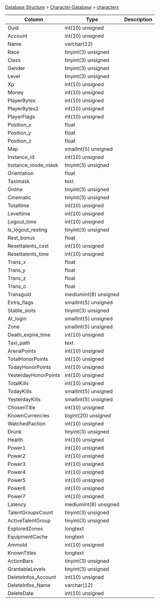 [Database Structure](Database-Structure) > [Character-Database](Character-Database) > [characters](characters)

Column | Type | Description
--- | --- | ---
Guid | int(10) unsigned | 
Account | int(10) unsigned | 
Name | varchar(12) | 
Race | tinyint(3) unsigned | 
Class | tinyint(3) unsigned | 
Gender | tinyint(3) unsigned | 
Level | tinyint(3) unsigned | 
Xp | int(10) unsigned | 
Money | int(10) unsigned | 
PlayerBytes | int(10) unsigned | 
PlayerBytes2 | int(10) unsigned | 
PlayerFlags | int(10) unsigned | 
Position_x | float | 
Position_y | float | 
Position_z | float | 
Map | smallint(5) unsigned | 
Instance_id | int(10) unsigned | 
Instance_mode_mask | tinyint(3) unsigned | 
Orientation | float | 
Taximask | text | 
Online | tinyint(3) unsigned | 
Cinematic | tinyint(3) unsigned | 
Totaltime | int(10) unsigned | 
Leveltime | int(10) unsigned | 
Logout_time | int(10) unsigned | 
Is_logout_resting | tinyint(3) unsigned | 
Rest_bonus | float | 
Resettalents_cost | int(10) unsigned | 
Resettalents_time | int(10) unsigned | 
Trans_x | float | 
Trans_y | float | 
Trans_z | float | 
Trans_o | float | 
Transguid | mediumint(8) unsigned | 
Extra_flags | smallint(5) unsigned | 
Stable_slots | tinyint(3) unsigned | 
At_login | smallint(5) unsigned | 
Zone | smallint(5) unsigned | 
Death_expire_time | int(10) unsigned | 
Taxi_path | text | 
ArenaPoints | int(10) unsigned | 
TotalHonorPoints | int(10) unsigned | 
TodayHonorPoints | int(10) unsigned | 
YesterdayHonorPoints | int(10) unsigned | 
TotalKills | int(10) unsigned | 
TodayKills | smallint(5) unsigned | 
YesterdayKills | smallint(5) unsigned | 
ChosenTitle | int(10) unsigned | 
KnownCurrencies | bigint(20) unsigned | 
WatchedFaction | int(10) unsigned | 
Drunk | tinyint(3) unsigned | 
Health | int(10) unsigned | 
Power1 | int(10) unsigned | 
Power2 | int(10) unsigned | 
Power3 | int(10) unsigned | 
Power4 | int(10) unsigned | 
Power5 | int(10) unsigned | 
Power6 | int(10) unsigned | 
Power7 | int(10) unsigned | 
Latency | mediumint(8) unsigned | 
TalentGroupsCount | tinyint(3) unsigned | 
ActiveTalentGroup | tinyint(3) unsigned | 
ExploredZones | longtext | 
EquipmentCache | longtext | 
AmmoId | int(10) unsigned | 
KnownTitles | longtext | 
ActionBars | tinyint(3) unsigned | 
GrantableLevels | tinyint(3) unsigned | 
DeleteInfos_Account | int(10) unsigned | 
DeleteInfos_Name | varchar(12) | 
DeleteDate | int(10) unsigned | 
